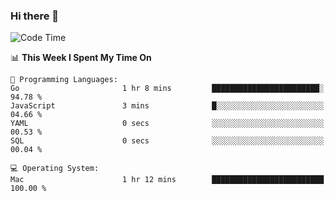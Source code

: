### Hi there 👋

<!--
**CrazyCollin/crazycollin** is a ✨ _special_ ✨ repository because its `README.md` (this file) appears on your GitHub profile.

Here are some ideas to get you started:

- 🔭 I’m currently working on ...
- 🌱 I’m currently learning ...
- 👯 I’m looking to collaborate on ...
- 🤔 I’m looking for help with ...
- 💬 Ask me about ...
- 📫 How to reach me: ...
- 😄 Pronouns: ...
- ⚡ Fun fact: ...
-->

<!--START_SECTION:waka-->
![Code Time](http://img.shields.io/badge/Code%20Time-3%2C459%20hrs%208%20mins-blue)

📊 **This Week I Spent My Time On** 

```text
💬 Programming Languages: 
Go                       1 hr 8 mins         ████████████████████████░   94.78 % 
JavaScript               3 mins              █░░░░░░░░░░░░░░░░░░░░░░░░   04.66 % 
YAML                     0 secs              ░░░░░░░░░░░░░░░░░░░░░░░░░   00.53 % 
SQL                      0 secs              ░░░░░░░░░░░░░░░░░░░░░░░░░   00.04 % 

💻 Operating System: 
Mac                      1 hr 12 mins        █████████████████████████   100.00 % 
```


<!--END_SECTION:waka-->
